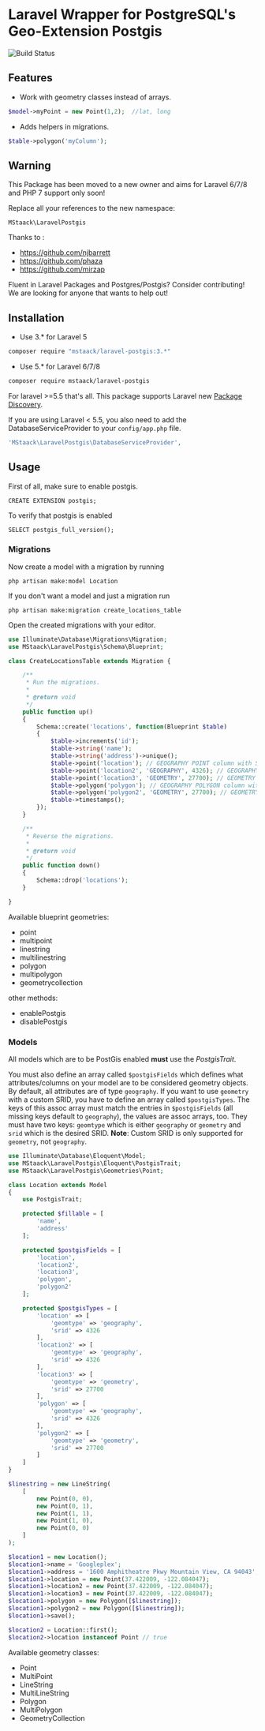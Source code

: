 Laravel Wrapper for PostgreSQL's Geo-Extension Postgis
======================================================

![Build Status](https://github.com/mstaack/laravel-postgis/workflows/Test%20Suite/badge.svg)

## Features

 * Work with geometry classes instead of arrays.
```php
$model->myPoint = new Point(1,2);  //lat, long
```

* Adds helpers in migrations.
```php
$table->polygon('myColumn');
```

## Warning
This Package has been moved to a new owner and aims for Laravel 6/7/8  and PHP 7 support only soon!

Replace all your references to the new namespace:
```
MStaack\LaravelPostgis
```

Thanks to :
- https://github.com/njbarrett
- https://github.com/phaza
- https://github.com/mirzap

Fluent in Laravel Packages and Postgres/Postgis? Consider contributing! We are looking for anyone that wants to help out!

## Installation
- Use 3.* for Laravel 5

```bash
composer require "mstaack/laravel-postgis:3.*"
```

- Use 5.* for Laravel 6/7/8
```bash
composer require mstaack/laravel-postgis
```

For laravel >=5.5 that's all. This package supports Laravel new [Package Discovery](https://laravel.com/docs/5.5/packages#package-discovery).

If you are using Laravel < 5.5, you also need to add the DatabaseServiceProvider to your `config/app.php` file.
```php
'MStaack\LaravelPostgis\DatabaseServiceProvider',
```
## Usage

First of all, make sure to enable postgis.

    CREATE EXTENSION postgis;

To verify that postgis is enabled

    SELECT postgis_full_version();

### Migrations

Now create a model with a migration by running

    php artisan make:model Location

If you don't want a model and just a migration run

    php artisan make:migration create_locations_table

Open the created migrations with your editor.

```PHP
use Illuminate\Database\Migrations\Migration;
use MStaack\LaravelPostgis\Schema\Blueprint;

class CreateLocationsTable extends Migration {

    /**
     * Run the migrations.
     *
     * @return void
     */
    public function up()
    {
        Schema::create('locations', function(Blueprint $table)
        {
            $table->increments('id');
            $table->string('name');
            $table->string('address')->unique();
            $table->point('location'); // GEOGRAPHY POINT column with SRID of 4326 (these are the default values).
            $table->point('location2', 'GEOGRAPHY', 4326); // GEOGRAPHY POINT column with SRID of 4326 with optional parameters.
            $table->point('location3', 'GEOMETRY', 27700); // GEOMETRY column with SRID of 27700.
            $table->polygon('polygon'); // GEOGRAPHY POLYGON column with SRID of 4326.
            $table->polygon('polygon2', 'GEOMETRY', 27700); // GEOMETRY POLYGON column with SRID of 27700.
            $table->timestamps();
        });
    }

    /**
     * Reverse the migrations.
     *
     * @return void
     */
    public function down()
    {
        Schema::drop('locations');
    }

}
```

Available blueprint geometries:

 * point
 * multipoint
 * linestring
 * multilinestring
 * polygon
 * multipolygon
 * geometrycollection

other methods:

 * enablePostgis
 * disablePostgis

### Models

All models which are to be PostGis enabled **must** use the *PostgisTrait*.

You must also define an array called `$postgisFields` which defines
what attributes/columns on your model are to be considered geometry objects. By default, all attributes are of type `geography`. If you want to use `geometry` with a custom SRID, you have to define an array called `$postgisTypes`. The keys of this assoc array must match the entries in `$postgisFields` (all missing keys default to `geography`), the values are assoc arrays, too. They must have two keys: `geomtype` which is either `geography` or `geometry` and `srid` which is the desired SRID. **Note**: Custom SRID is only supported for `geometry`, not `geography`.

```PHP
use Illuminate\Database\Eloquent\Model;
use MStaack\LaravelPostgis\Eloquent\PostgisTrait;
use MStaack\LaravelPostgis\Geometries\Point;

class Location extends Model
{
    use PostgisTrait;

    protected $fillable = [
        'name',
        'address'
    ];

    protected $postgisFields = [
        'location',
        'location2',
        'location3',
        'polygon',
        'polygon2'
    ];

    protected $postgisTypes = [
        'location' => [
            'geomtype' => 'geography',
            'srid' => 4326
        ],
        'location2' => [
            'geomtype' => 'geography',
            'srid' => 4326
        ],
        'location3' => [
            'geomtype' => 'geometry',
            'srid' => 27700
        ],
        'polygon' => [
            'geomtype' => 'geography',
            'srid' => 4326
        ],
        'polygon2' => [
            'geomtype' => 'geometry',
            'srid' => 27700
        ]
    ]
}

$linestring = new LineString(
    [
        new Point(0, 0),
        new Point(0, 1),
        new Point(1, 1),
        new Point(1, 0),
        new Point(0, 0)
    ]
);

$location1 = new Location();
$location1->name = 'Googleplex';
$location1->address = '1600 Amphitheatre Pkwy Mountain View, CA 94043';
$location1->location = new Point(37.422009, -122.084047);
$location1->location2 = new Point(37.422009, -122.084047);
$location1->location3 = new Point(37.422009, -122.084047);
$location1->polygon = new Polygon([$linestring]);
$location1->polygon2 = new Polygon([$linestring]);
$location1->save();

$location2 = Location::first();
$location2->location instanceof Point // true
```

Available geometry classes:

 * Point
 * MultiPoint
 * LineString
 * MultiLineString
 * Polygon
 * MultiPolygon
 * GeometryCollection
